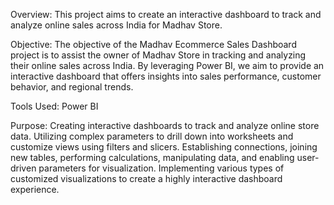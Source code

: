 Overview:
This project aims to create an interactive dashboard to track and analyze online sales across India for Madhav Store. 

Objective:
The objective of the Madhav Ecommerce Sales Dashboard project is to assist the owner of Madhav Store in tracking and analyzing their online sales across India. By leveraging Power BI, we aim to provide an interactive dashboard that offers insights into sales performance, customer behavior, and regional trends.

Tools Used:
Power BI

Purpose:
Creating interactive dashboards to track and analyze online store data.
Utilizing complex parameters to drill down into worksheets and customize views using filters and slicers.
Establishing connections, joining new tables, performing calculations, manipulating data, and enabling user-driven parameters for visualization.
Implementing various types of customized visualizations to create a highly interactive dashboard experience.

